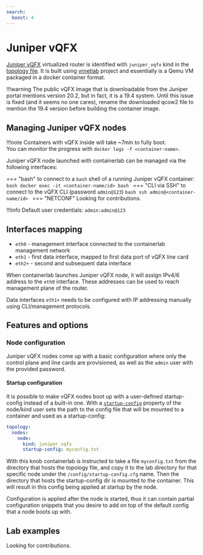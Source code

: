 ```yaml
---
search:
  boost: 4
---
```

# Juniper vQFX

[Juniper vQFX](https://www.juniper.net/us/en/dm/free-vqfx10000-software.html) virtualized router is identified with `juniper_vqfx` kind in the [topology file](../topo-def-file.md). It is built using [vrnetlab](../vrnetlab.md) project and essentially is a Qemu VM packaged in a docker container format.

!!!warning
    The public vQFX image that is downloadable from the Juniper portal mentions version 20.2, but in fact, it is a 19.4 system. Until this issue is fixed (and it seems no one cares), rename the downloaded qcow2 file to mention the 19.4 version before building the container image.

## Managing Juniper vQFX nodes

!!!note
    Containers with vQFX inside will take ~7min to fully boot.  
    You can monitor the progress with `docker logs -f <container-name>`.

Juniper vQFX node launched with containerlab can be managed via the following interfaces:

=== "bash"
    to connect to a `bash` shell of a running Juniper vQFX container:
    ```bash
    docker exec -it <container-name/id> bash
    ```
=== "CLI via SSH"
    to connect to the vQFX CLI (password `admin@123`)
    ```bash
    ssh admin@<container-name/id>
    ```
=== "NETCONF"
    Looking for contributions.

!!!info
    Default user credentials: `admin:admin@123`

## Interfaces mapping

* `eth0` - management interface connected to the containerlab management network
* `eth1` - first data interface, mapped to first data port of vQFX line card
* `eth2+` - second and subsequent data interface

When containerlab launches Juniper vQFX node, it will assign IPv4/6 address to the `eth0` interface. These addresses can be used to reach management plane of the router.

Data interfaces `eth1+` needs to be configured with IP addressing manually using CLI/management protocols.

## Features and options

### Node configuration

Juniper vQFX nodes come up with a basic configuration where only the control plane and line cards are provisioned, as well as the `admin` user with the provided password.

#### Startup configuration

It is possible to make vQFX nodes boot up with a user-defined startup-config instead of a built-in one. With a [`startup-config`](../nodes.md#startup-config) property of the node/kind user sets the path to the config file that will be mounted to a container and used as a startup-config:

```yaml
topology:
  nodes:
    node:
      kind: juniper_vqfx
      startup-config: myconfig.txt
```

With this knob containerlab is instructed to take a file `myconfig.txt` from the directory that hosts the topology file, and copy it to the lab directory for that specific node under the `/config/startup-config.cfg` name. Then the directory that hosts the startup-config dir is mounted to the container. This will result in this config being applied at startup by the node.

Configuration is applied after the node is started, thus it can contain partial configuration snippets that you desire to add on top of the default config that a node boots up with.

## Lab examples

Looking for contributions.
